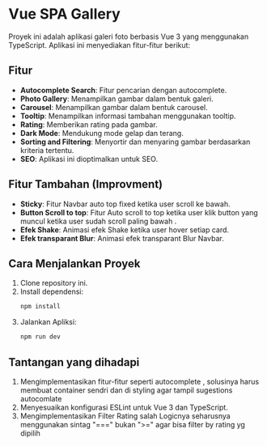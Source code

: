 # Vue SPA Gallery

Proyek ini adalah aplikasi galeri foto berbasis Vue 3 yang menggunakan TypeScript. Aplikasi ini menyediakan fitur-fitur berikut:

## Fitur

- **Autocomplete Search**: Fitur pencarian dengan autocomplete.
- **Photo Gallery**: Menampilkan gambar dalam bentuk galeri.
- **Carousel**: Menampilkan gambar dalam bentuk carousel.
- **Tooltip**: Menampilkan informasi tambahan menggunakan tooltip.
- **Rating**: Memberikan rating pada gambar.
- **Dark Mode**: Mendukung mode gelap dan terang.
- **Sorting and Filtering**: Menyortir dan menyaring gambar berdasarkan kriteria tertentu.
- **SEO**: Aplikasi ini dioptimalkan untuk SEO.

## Fitur Tambahan (Improvment)

- **Sticky**: Fitur Navbar auto top fixed ketika user scroll ke bawah.
- **Button Scroll to top**: Fitur Auto scroll to top ketika user klik button yang muncul ketika user sudah scroll paling bawah .
- **Efek Shake**: Animasi efek Shake ketika user hover setiap card.
- **Efek transparant Blur**: Animasi efek transparant Blur Navbar.

## Cara Menjalankan Proyek

1. Clone repository ini.
2. Install dependensi:
   ```bash
   npm install
   ```
3. Jalankan Apliksi:
   ```bash
   npm run dev
   ```

## Tantangan yang dihadapi

1. Mengimplementasikan fitur-fitur seperti autocomplete , solusinya harus membuat container sendri dan di styling agar tampil sugestions autocomlate
2. Menyesuaikan konfigurasi ESLint untuk Vue 3 dan TypeScript.
3. Mengimplementasikan Filter Rating salah Logicnya seharusnya menggunakan sintag "===" bukan ">=" agar bisa filter by rating yg dipilih
